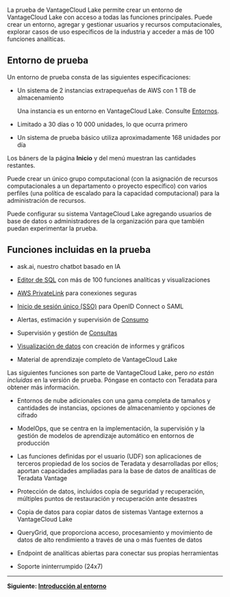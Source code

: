 La prueba de VantageCloud Lake permite crear un entorno de VantageCloud Lake con acceso a todas las funciones principales. Puede crear un entorno, agregar y gestionar usuarios y recursos computacionales, explorar casos de uso específicos de la industria y acceder a más de 100 funciones analíticas.

Entorno de prueba
-----------------

Un entorno de prueba consta de las siguientes especificaciones:

-   Un sistema de 2 instancias extrapequeñas de AWS con 1 TB de almacenamiento

    Una instancia es un entorno en VantageCloud Lake. Consulte [Entornos](sbt1640280496980.md).

-   Limitado a 30 días o 10 000 unidades, lo que ocurra primero

-   Un sistema de prueba básico utiliza aproximadamente 168 unidades por día

Los báners de la página **Inicio** y del menú muestran las cantidades restantes.

Puede crear un único grupo computacional (con la asignación de recursos computacionales a un departamento o proyecto específico) con varios perfiles (una política de escalado para la capacidad computacional) para la administración de recursos.

Puede configurar su sistema VantageCloud Lake agregando usuarios de base de datos o administradores de la organización para que también puedan experimentar la prueba.

Funciones incluidas en la prueba
--------------------------------

-   ask.ai, nuestro chatbot basado en IA

-   [Editor de SQL](xbg1640280430669.md) con más de 100 funciones analíticas y visualizaciones

-   [AWS PrivateLink](suh1721090175745.md) para conexiones seguras

-   [Inicio de sesión único (SSO)](mxq1680183881642.md) para OpenID Connect o SAML

-   Alertas, estimación y supervisión de [Consumo](onj1682104977691.md)

-   Supervisión y gestión de [Consultas](ajr1640280560519.md)

-   [Visualización de datos](qow1711727575738.md) con creación de informes y gráficos

-   Material de aprendizaje completo de VantageCloud Lake

Las siguientes funciones son parte de VantageCloud Lake, pero *no están incluidas* en la versión de prueba. Póngase en contacto con Teradata para obtener más información.

-   Entornos de nube adicionales con una gama completa de tamaños y cantidades de instancias, opciones de almacenamiento y opciones de cifrado

-   ModelOps, que se centra en la implementación, la supervisión y la gestión de modelos de aprendizaje automático en entornos de producción

-   Las funciones definidas por el usuario (UDF) son aplicaciones de terceros propiedad de los socios de Teradata y desarrolladas por ellos; aportan capacidades ampliadas para la base de datos de analíticas de Teradata Vantage

-   Protección de datos, incluidos copia de seguridad y recuperación, múltiples puntos de restauración y recuperación ante desastres

-   Copia de datos para copiar datos de sistemas Vantage externos a VantageCloud Lake

-   QueryGrid, que proporciona acceso, procesamiento y movimiento de datos de alto rendimiento a través de una o más fuentes de datos

-   Endpoint de analíticas abiertas para conectar sus propias herramientas

-   Soporte ininterrumpido (24x7)

------------------------------------------------------------------------

**Siguiente: [Introducción al entorno](tta1687442978234.md)**
